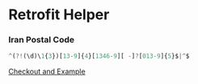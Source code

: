 # Retrofit Helper

### Iran Postal Code

```js
^(?!(\d)\1{3})[13-9]{4}[1346-9][ -]?[013-9]{5}$|^$
```
[Checkout and Example](https://regex101.com/r/munDmh/1)
